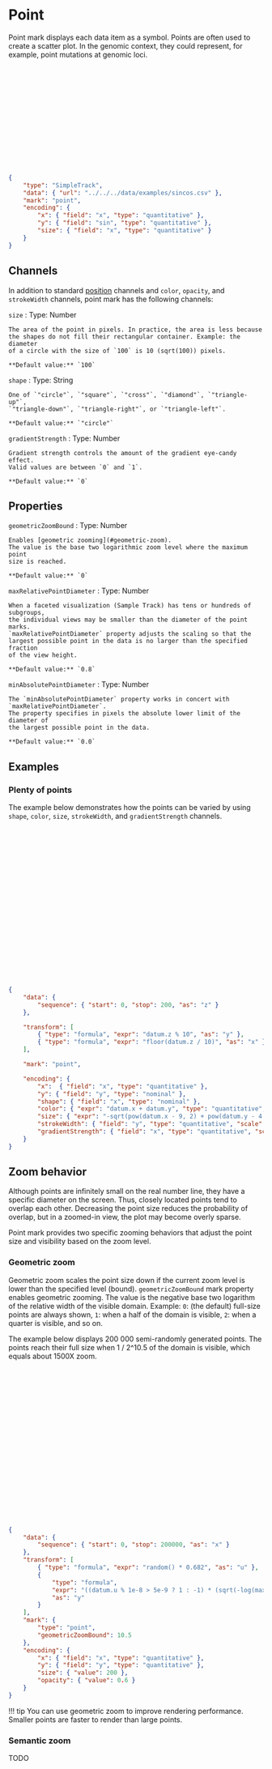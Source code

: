 # Point

Point mark displays each data item as a symbol. Points are often used to create
a scatter plot. In the genomic context, they could represent, for example,
point mutations at genomic loci.

<div class="embed-example">
<div class="embed-container" style="height: 200px"></div>
<div class="embed-spec">

```json
{
    "type": "SimpleTrack",
    "data": { "url": "../../../data/examples/sincos.csv" },
    "mark": "point",
    "encoding": {
        "x": { "field": "x", "type": "quantitative" },
        "y": { "field": "sin", "type": "quantitative" },
        "size": { "field": "x", "type": "quantitative" }
    }
}
```

</div>
</div>

## Channels

In addition to standard [position](../encoding/index.md) channels and
`color`, `opacity`, and `strokeWidth` channels, point mark has the following
channels:

`size`
:   Type: Number

    The area of the point in pixels. In practice, the area is less because
    the shapes do not fill their rectangular container. Example: the diameter
    of a circle with the size of `100` is 10 (sqrt(100)) pixels.
    
    **Default value:** `100`

`shape`
:   Type: String

    One of `"circle"`, `"square"`, `"cross"`, `"diamond"`, `"triangle-up"`,
    `"triangle-down"`, `"triangle-right"`, or `"triangle-left"`.

    **Default value:** `"circle"`

`gradientStrength`
:   Type: Number

    Gradient strength controls the amount of the gradient eye-candy effect.
    Valid values are between `0` and `1`.

    **Default value:** `0`

## Properties

`geometricZoomBound`
:   Type: Number

    Enables [geometric zooming](#geometric-zoom).
    The value is the base two logarithmic zoom level where the maximum point
    size is reached.

    **Default value:** `0`

`maxRelativePointDiameter`
:   Type: Number

    When a faceted visualization (Sample Track) has tens or hundreds of subgroups,
    the individual views may be smaller than the diameter of the point marks.
    `maxRelativePointDiameter` property adjusts the scaling so that the
    largest possible point in the data is no larger than the specified fraction
    of the view height.

    **Default value:** `0.8`

`minAbsolutePointDiameter`
:   Type: Number

    The `minAbsolutePointDiameter` property works in concert with `maxRelativePointDiameter`.
    The property specifies in pixels the absolute lower limit of the diameter of
    the largest possible point in the data.

    **Default value:** `0.0`


## Examples

### Plenty of points

The example below demonstrates how the points can be varied by using
`shape`, `color`, `size`, `strokeWidth`, and `gradientStrength` channels.

<div class="embed-example">
<div class="embed-container" style="height: 300px"></div>
<div class="embed-spec">

```json
{
    "data": {
        "sequence": { "start": 0, "stop": 200, "as": "z" }
    },

    "transform": [
        { "type": "formula", "expr": "datum.z % 10", "as": "y" },
        { "type": "formula", "expr": "floor(datum.z / 10)", "as": "x" }
    ],

    "mark": "point",

    "encoding": {
        "x":  { "field": "x", "type": "quantitative" },
        "y": { "field": "y", "type": "nominal" },
        "shape": { "field": "x", "type": "nominal" },
        "color": { "expr": "datum.x + datum.y", "type": "quantitative", "scale": { "scheme": "sinebow" } },
        "size": { "expr": "-sqrt(pow(datum.x - 9, 2) + pow(datum.y - 4.5, 2))", "type": "quantitative", "scale": { "range": [0, 700]} },
        "strokeWidth": { "field": "y", "type": "quantitative", "scale": { "range": [0, 4] } },
        "gradientStrength": { "field": "x", "type": "quantitative", "scale": { "range": [0, 1] } }
    }
}
```

</div>
</div>

## Zoom behavior

Although points are infinitely small on the real number line, they have a
specific diameter on the screen. Thus, closely located points tend to overlap
each other. Decreasing the point size reduces the probability of overlap, but
in a zoomed-in view, the plot may become overly sparse.

Point mark provides two specific zooming behaviors that adjust the point size
and visibility based on the zoom level.

### Geometric zoom

Geometric zoom scales the point size down if the current zoom level is lower
than the specified level (bound). `geometricZoomBound` mark property enables
geometric zooming. The value is the negative base two logarithm of the
relative width of the visible domain. Example: `0`: (the default) full-size
points are always shown, `1`: when a half of the domain is visible, `2`: when
a quarter is visible, and so on.

The example below displays 200 000 semi-randomly generated points. The points
reach their full size when 1 / 2^10.5 of the domain is visible, which equals
about 1500X zoom.

<div class="embed-example">
<div class="embed-container" style="height: 300px"></div>
<div class="embed-spec">

```json
{
    "data": {
        "sequence": { "start": 0, "stop": 200000, "as": "x" }
    },
    "transform": [
        { "type": "formula", "expr": "random() * 0.682", "as": "u" },
        {
            "type": "formula",
            "expr": "((datum.u % 1e-8 > 5e-9 ? 1 : -1) * (sqrt(-log(max(1e-9, datum.u))) - 0.618)) * 1.618 + sin(datum.x / 10000)",
            "as": "y"
        }
    ],
    "mark": {
        "type": "point",
        "geometricZoomBound": 10.5
    },
    "encoding": {
        "x": { "field": "x", "type": "quantitative" },
        "y": { "field": "y", "type": "quantitative" },
        "size": { "value": 200 },
        "opacity": { "value": 0.6 }
    }
}
```

</div>
</div>

!!! tip
    You can use geometric zoom to improve rendering performance. Smaller points
    are faster to render than large points.

### Semantic zoom

TODO
